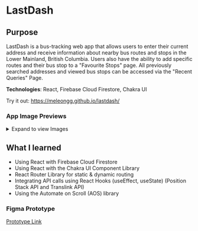# LastDash  
## Purpose
LastDash is a bus-tracking web app that allows users to enter their current address and receive information about nearby bus routes and stops in the Lower Mainland, British Columbia. Users also have the ability to add specific routes and their bus stop to a "Favourite Stops" page. All previously searched addresses and viewed bus stops can be accessed via the "Recent Queries" Page. 

**Technologies**: React, Firebase Cloud Firestore, Chakra UI

Try it out: https://meleongg.github.io/lastdash/
### App Image Previews
<details>
	<summary>Expand to view Images</summary>
	<img src="https://user-images.githubusercontent.com/62491197/185559286-b9144a4d-5a9a-43a1-8c62-ec134782d436.png" width="600">
	<img src="https://user-images.githubusercontent.com/62491197/185559363-d68cc64e-0960-453d-994f-eb812b7dd40f.png" width="600">
	<img src="https://user-images.githubusercontent.com/62491197/185559426-dabe21ce-418a-4cb9-a406-6d1f79f51800.png" width="600">
	<img src="https://user-images.githubusercontent.com/62491197/185559442-0ae55c76-e5e2-4c80-87c4-e02ebad106a7.png" width="600">
	<img src="https://user-images.githubusercontent.com/62491197/185559452-496a1d98-61fa-41bc-9d52-61139ce56119.png" width="600">
</details>

## What I learned
- Using React with Firebase Cloud Firestore
- Using React with the Chakra UI Component Library 
- React Router Library for static & dynamic routing 
- Integrating API calls using React Hooks (useEffect, useState) (Position Stack API and Translink API)
- Using the Automate on Scroll (AOS) library

### Figma Prototype
[Prototype Link](https://www.figma.com/file/hELGqOxS45xCot931ycWt5/LastDash?node-id=0%3A1)
